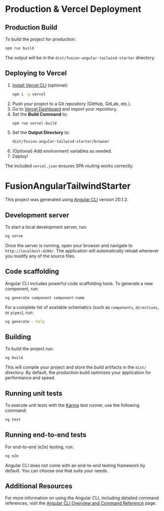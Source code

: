 # Production & Vercel Deployment

## Production Build

To build the project for production:

```sh
npm run build
```

The output will be in the `dist/fusion-angular-tailwind-starter` directory.

## Deploying to Vercel

1. [Install Vercel CLI](https://vercel.com/docs/cli) (optional):
   ```sh
   npm i -g vercel
   ```
2. Push your project to a Git repository (GitHub, GitLab, etc.).
3. Go to [Vercel Dashboard](https://vercel.com/) and import your repository.
4. Set the **Build Command** to:
   ```sh
   npm run vercel-build
   ```
5. Set the **Output Directory** to:
   ```sh
   dist/fusion-angular-tailwind-starter/browser
   ```
6. (Optional) Add environment variables as needed.
7. Deploy!

The included `vercel.json` ensures SPA routing works correctly.
# FusionAngularTailwindStarter

This project was generated using [Angular CLI](https://github.com/angular/angular-cli) version 20.1.2.

## Development server

To start a local development server, run:

```bash
ng serve
```

Once the server is running, open your browser and navigate to `http://localhost:4200/`. The application will automatically reload whenever you modify any of the source files.

## Code scaffolding

Angular CLI includes powerful code scaffolding tools. To generate a new component, run:

```bash
ng generate component component-name
```

For a complete list of available schematics (such as `components`, `directives`, or `pipes`), run:

```bash
ng generate --help
```

## Building

To build the project run:

```bash
ng build
```

This will compile your project and store the build artifacts in the `dist/` directory. By default, the production build optimizes your application for performance and speed.

## Running unit tests

To execute unit tests with the [Karma](https://karma-runner.github.io) test runner, use the following command:

```bash
ng test
```

## Running end-to-end tests

For end-to-end (e2e) testing, run:

```bash
ng e2e
```

Angular CLI does not come with an end-to-end testing framework by default. You can choose one that suits your needs.

## Additional Resources

For more information on using the Angular CLI, including detailed command references, visit the [Angular CLI Overview and Command Reference](https://angular.dev/tools/cli) page.
